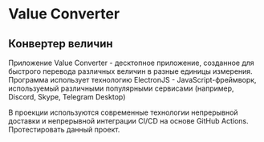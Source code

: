 # Value Converter
## Конвертер величин

Приложение Value Converter - десктопное приложение, созданное для быстрого перевода различных величин в разные единицы измерения.
Программа использует технологию ElectronJS - JavaScript-фреймворк, используемый различными популярными сервисами (например, Discord, Skype, Telegram Desktop)

В проекции используются современные технологии непрерывной доставки и непрерывной интеграции CI/CD на основе GitHub Actions.
Протестировать данный проект.

